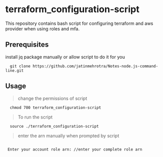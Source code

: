 # terraform_configuration-script

This repository contains bash script for configuring terraform and aws provider when using roles and mfa.

## Prerequisites
install jq package manually or allow script to do it for you


```shell
  git clone https://github.com/jatinmehrotra/Notes-node.js-command-line.git
```
## Usage
> change the permissions of script
```shell
  chmod 700 terraform_configuration-script
```

> To run the script 
```shell
  source ./terraform_configuration-script
```


> enter the arn manually when prompted by script
```shell
 
 Enter your account role arn: //enter your complete role arn

```

